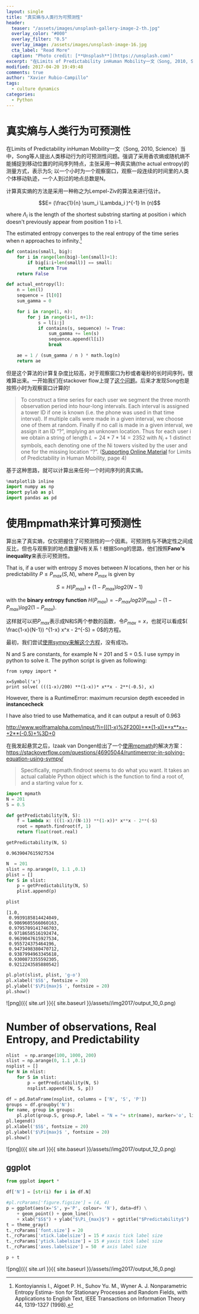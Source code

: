 ```yaml
---
layout: single
title: "真实熵与人类行为可预测性"
header:
  teaser: "/assets/images/unsplash-gallery-image-2-th.jpg"
  overlay_color: "#000"
  overlay_filter: "0.5"
  overlay_image: /assets/images/unsplash-image-16.jpg
  cta_label: "Read More"
  caption: "Photo credit: [**Unsplash**](https://unsplash.com)"
excerpt: "在Limits of Predictability inHuman Mobility一文（Song, 2010, Science）当中，Song等人提出人类移动行为的可预测性问题。强调了采用香农熵或随机熵不能捕捉到移动位置的时间序列特点，主张采用一种真实熵(the actual entropy)的测量方式，表示为S; 以一个小时为一个观察窗口，观察一段连续的时间里的人类个体移动轨迹，一个人到过的地点总数是N。"
modified: 2017-04-20 19:49:48
comments: true
author: "Xavier Rubio-Campillo"
tags:
  - culture dynamics
categories:
  - Python
---
```




# 真实熵与人类行为可预测性

在Limits of Predictability inHuman Mobility一文（Song, 2010, Science）当中，Song等人提出人类移动行为的可预测性问题。强调了采用香农熵或随机熵不能捕捉到移动位置的时间序列特点，主张采用一种真实熵(the actual entropy)的测量方式，表示为S; 以一个小时为一个观察窗口，观察一段连续的时间里的人类个体移动轨迹，一个人到过的地点总数是N。

计算真实熵的方法是采用一种称之为Lempel-Ziv的算法来进行估计。

$$E= (\frac{1}{n} \sum_i \Lambda_i )^{-1} ln (n)$$

where $\Lambda_i$ is the length of the shortest substring starting at position i which doesn't previously appear from position 1 to i-1.

The estimated entropy converges to the real entropy of the time series when n approaches to infinity.[^lz]

[^lz]: Kontoyiannis I., Algoet P. H., Suhov Yu. M., Wyner A. J. Nonparametric Entropy Estima- tion for Stationary Processes and Random Fields, with Applications to English Text, IEEE Transactions on Information Theory 44, 1319-1327 (1998).


```python
def contains(small, big):
    for i in range(len(big)-len(small)+1):
        if big[i:i+len(small)] == small:
            return True
    return False

def actual_entropy(l):
    n = len(l)
    sequence = [l[0]]
    sum_gamma = 0

    for i in range(1, n):
        for j in range(i+1, n+1):
            s = l[i:j]
            if contains(s, sequence) != True:
                sum_gamma += len(s)
                sequence.append(l[i])
                break

    ae = 1 / (sum_gamma / n ) * math.log(n)            
    return ae
```

但是这个算法的计算复杂度比较高，对于观察窗口为秒或者毫秒的长时间序列，很难算出来。一开始我们在stackover flow上提了[这个问题](https://stackoverflow.com/questions/46296891/entropy-estimator-based-on-the-lempel-ziv-algorithm-using-python)。后来才发现Song也是按照小时为观察窗口计算的!

> To construct a time series for each user we segment the three month observation period into hour-long intervals. Each interval is assigned a tower ID if one is known (i.e. the phone was used in that time interval). If multiple calls were made in a given interval, we choose one of them at random. Finally if no call is made in a given interval, we assign it an ID “?”, implying an unknown location. Thus for each user i we obtain a string of length $L = 24 * 7 * 14 = 2352$ with $N_i + 1$ distinct symbols, each denoting one of the Ni towers visited by the user and one for the missing location “?”. ([Supporting Online Material](http://science.sciencemag.org/content/suppl/2010/02/18/327.5968.1018.DC1) for Limits of Predictability in Human Mobility, page 4)

基于这种思路，就可以计算出来任何一个时间序列的真实熵。



```python
%matplotlib inline
import numpy as np
import pylab as pl
import pandas as pd
```

# 使用mpmath来计算可预测性

算出来了真实熵，仅仅把握住了可预测性的一个因素。可预测性与不确定性之间成反比，但也与观察到的地点数量N有关系！根据Song的思路，他们按照**Fano's inequality**来表示可预测性。

That is, if a user with entropy $S$ moves between $N$ locations, then her or his predictability $P \leqslant P_{max}(S,N)$, where $P_{max}$ is given by

$$S = H(P_{max}) + (1 - P_{max}) log2(N -1)$$

with the **binary entropy function** $H(P_{max}) = - P_{max} log2(P_{max}) - (1 - P_{max}) log2(1 - P_{max})$.

这样就可以把$P_{max}$表示成N和S两个参数的函数，令$P_{max} = x$，也就可以看成$( \frac{1-x}{N-1}) ^{1-x} x^x - 2^{-S} = 0$的方程。


最初，我们尝试[使用sympy来解这个方程](https://stackoverflow.com/questions/46905044/runtimeerror-in-solving-equation-using-sympy/)，没有成功。

N and S are constants, for example N = 201 and S = 0.5. I use sympy in python to solve it. The python script is given as following:

    from sympy import *

    x=Symbol('x')
    print solve( (((1-x)/200) **(1-x))* x**x - 2**(-0.5), x)

However, there is a RuntimeError: maximum recursion depth exceeded in __instancecheck__

I have also tried to use Mathematica, and it can output a result of 0.963

http://www.wolframalpha.com/input/?i=(((1-x)%2F200)+**(1-x))*+x**x+-+2**(-0.5)+%3D+0



在我发起悬赏之后，Izaak van Dongen给出了一个[使用mpmath](http://docs.sympy.org/0.7.6/modules/mpmath/calculus/optimization.html#root-finding-findroot)的解决方案：https://stackoverflow.com/questions/46905044/runtimeerror-in-solving-equation-using-sympy/

> Specifically, mpmath.findroot seems to do what you want. It takes an actual callable Python object which is the function to find a root of, and a starting value for x.


```python
import mpmath
N = 201
S = 0.5

def getPredictability(N, S):
    f = lambda x: (((1-x)/(N-1)) **(1-x))* x**x - 2**(-S)
    root = mpmath.findroot(f, 1)
    return float(root.real)

getPredictability(N, S)
```




    0.9639047615927534




```python
N  = 201
slist = np.arange(0, 1.1 ,0.1)
plist = []
for S in slist:
    p = getPredictability(N, S)
    plist.append(p)
```


```python
plist
```




    [1.0,
     0.9939185814424049,
     0.9869605566060163,
     0.9795709141746703,
     0.9718658516192474,
     0.9639047615927534,
     0.955724375464196,
     0.9473498380470712,
     0.9387994963345618,
     0.9300873355592305,
     0.9212243585880542]




```python
pl.plot(slist, plist, 'g-o')
pl.xlabel('$S$', fontsize = 20)
pl.ylabel('$\Pi{max}$ ', fontsize = 20)
pl.show()
```


![png]({{ site.url }}{{ site.baseurl }}/assets//img2017/output_10_0.png)


# Number of observations, Real Entropy, and Predictability


```python
nlist  = np.arange(100, 1000, 200)
slist = np.arange(0, 1.1 ,0.1)
nsplist = []
for N in nlist:
    for S in slist:
        p = getPredictability(N, S)
        nsplist.append([N, S, p])

df = pd.DataFrame(nsplist, columns = ['N', 'S', 'P'])
groups = df.groupby('N')
for name, group in groups:
    pl.plot(group.S, group.P, label = "N = "+ str(name), marker='o', linestyle='-')
pl.legend()
pl.xlabel('$S$', fontsize = 20)
pl.ylabel('$\Pi{max}$ ', fontsize = 20)
pl.show()
```


![png]({{ site.url }}{{ site.baseurl }}/assets//img2017/output_12_0.png)


## ggplot


```python
from ggplot import *
```


```python
df['N'] = [str(i) for i in df.N]
```


```python
#pl.rcParams['figure.figsize'] = (4, 4)
p = ggplot(aes(x='S', y='P', colour= 'N'), data=df) \
    + geom_point() + geom_line()\
    + xlab("$S$") + ylab("$\Pi_{max}$") + ggtitle("$Predictability$")
t = theme_gray()
t._rcParams['font.size'] = 20
t._rcParams['xtick.labelsize'] = 15 # xaxis tick label size
t._rcParams['ytick.labelsize'] = 15 # yaxis tick label size
t._rcParams['axes.labelsize'] = 50  # axis label size

p + t
```


![png]({{ site.url }}{{ site.baseurl }}/assets//img2017/output_16_0.png)
